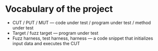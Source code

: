# Vocabulary of the project

* CUT / PUT / MUT &mdash; code under test / program under test / method under test
* Target / fuzz target &mdash; program under test
* Fuzz harness, test harness, harness &mdash; a code snippet that initializes input data and executes the CUT